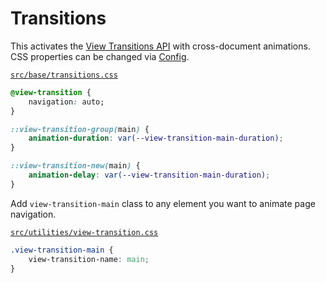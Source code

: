 # Transitions

This activates the [View Transitions API](https://developer.mozilla.org/en-US/docs/Web/API/View_Transitions_API) with cross-document animations.<br>
CSS properties can be changed via [Config](https://github.com/winduum/winduum/blob/next/src/base/config.css).

[`src/base/transitions.css`](https://github.com/winduum/winduum/blob/next/src/base/transitions.css)

```css
@view-transition {
    navigation: auto;
}

::view-transition-group(main) {
    animation-duration: var(--view-transition-main-duration);
}

::view-transition-new(main) {
    animation-delay: var(--view-transition-main-duration);
}

```

Add `view-transition-main` class to any element you want to animate page navigation.

[`src/utilities/view-transition.css`](https://github.com/winduum/winduum/blob/next/src/utilities/view-transition.css)

```css
.view-transition-main {
    view-transition-name: main;
}
```
